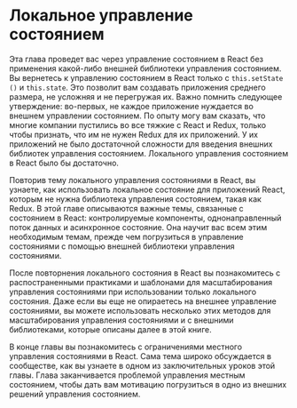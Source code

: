 # Локальное управление состоянием

Эта глава проведет вас через управление состоянием в React без применения какой-либо внешней библиотеки управления состоянием. Вы вернетесь к управлению состоянием в React только с `this.setState ()` и `this.state`. Это позволит вам создавать приложения среднего размера, не усложняя и не перегружая их. Важно помнить следующее утверждение: во-первых, не каждое приложение нуждается во внешнем управлении состоянием. По опыту могу вам сказать, что многие компании пустились во все тяжкие с React и Redux, только чтобы признать, что им не нужен Redux для их приложений. У их приложений не было достаточной сложности для введения внешних библиотек управления состоянием. Локального управления состоянием в React было бы достаточно.

Повторив тему локального управления состояниями в React, вы узнаете, как использовать локальное состояние для приложений React, которым не нужна библиотека управления состоянием, такая как Redux. В этой главе описываются важные темы, связанные с состоянием в React: контролируемые компоненты, однонаправленный поток данных и асинхронное состояние. Она научит вас всем этим необходимым темам, прежде чем погрузиться в управление состояниями с помощью внешней библиотеки управления состояниями.

После повторнения локального состояния в React вы познакомитесь с распостраненными практиками и шаблонами для масштабирования управления состояниями при использовании только локального состояния. Даже если вы еще не опираетесь на внешнее управление состояниями, вы можете использовать несколько этих методов для масштабирования управления состояниями и с внешними библиотеками, которые описаны далее в этой книге.

В конце главы вы познакомитесь с ограничениями местного управления состояниями в React. Сама тема широко обсуждается в сообществе, как вы узнаете в одном из заключительных уроков этой главы. Глава заканчивается проблемой управления местным состоянием, чтобы дать вам мотивацию погрузиться в одно из внешних решений управления состоянием.